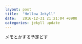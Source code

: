 ```yaml
---
layout: post
title:  "Hellow Jekyll"
date:   2016-12-31 21:21:04 +0900
categories: jekyll update
---
```

メモとかする予定どす
